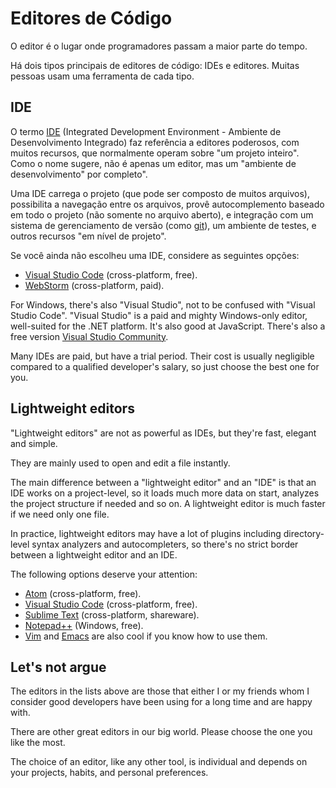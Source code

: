 # Editores de Código

O editor é o lugar onde programadores passam a maior parte do tempo.

Há dois tipos principais de editores de código: IDEs e editores. Muitas pessoas usam uma ferramenta de cada tipo.

## IDE

O termo [IDE](https://pt.wikipedia.org/wiki/Ambiente_de_desenvolvimento_integrado) (Integrated Development Environment - Ambiente de Desenvolvimento Integrado) faz referência a editores poderosos, com muitos recursos, que normalmente operam sobre "um projeto inteiro". Como o nome sugere, não é apenas um editor, mas um "ambiente de desenvolvimento" por completo".

Uma IDE carrega o projeto (que pode ser composto de muitos arquivos), possibilita a navegação entre os arquivos, provê autocomplemento baseado em todo o projeto (não somente no arquivo aberto), e integração com um sistema de gerenciamento de versão (como [git](https://git-scm.com/)), um ambiente de testes, e outros recursos "em nível de projeto".

Se você ainda não escolheu uma IDE, considere as seguintes opções:

- [Visual Studio Code](https://code.visualstudio.com/) (cross-platform, free).
- [WebStorm](http://www.jetbrains.com/webstorm/) (cross-platform, paid).

For Windows, there's also "Visual Studio", not to be confused with "Visual Studio Code". "Visual Studio" is a paid and mighty Windows-only editor, well-suited for the .NET platform. It's also good at JavaScript. There's also a free version [Visual Studio Community](https://www.visualstudio.com/vs/community/).

Many IDEs are paid, but have a trial period. Their cost is usually negligible compared to a qualified developer's salary, so just choose the best one for you.

## Lightweight editors

"Lightweight editors" are not as powerful as IDEs, but they're fast, elegant and simple.

They are mainly used to open and edit a file instantly.

The main difference between a "lightweight editor" and an "IDE" is that an IDE works on a project-level, so it loads much more data on start, analyzes the project structure if needed and so on. A lightweight editor is much faster if we need only one file.

In practice, lightweight editors may have a lot of plugins including directory-level syntax analyzers and autocompleters, so there's no strict border between a lightweight editor and an IDE.

The following options deserve your attention:

- [Atom](https://atom.io/) (cross-platform, free).
- [Visual Studio Code](https://code.visualstudio.com/) (cross-platform, free).
- [Sublime Text](http://www.sublimetext.com) (cross-platform, shareware).
- [Notepad++](https://notepad-plus-plus.org/) (Windows, free).
- [Vim](http://www.vim.org/) and [Emacs](https://www.gnu.org/software/emacs/) are also cool if you know how to use them.

## Let's not argue

The editors in the lists above are those that either I or my friends whom I consider good developers have been using for a long time and are happy with.

There are other great editors in our big world. Please choose the one you like the most.

The choice of an editor, like any other tool, is individual and depends on your projects, habits, and personal preferences.
